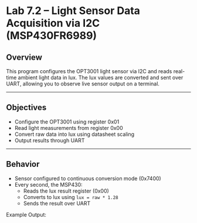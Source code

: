 # Lab 7.2 – Light Sensor Data Acquisition via I2C (MSP430FR6989)

## Overview
This program configures the OPT3001 light sensor via I2C and reads real-time ambient light data in lux. The lux values are converted and sent over UART, allowing you to observe live sensor output on a terminal.

---

## Objectives
- Configure the OPT3001 using register 0x01
- Read light measurements from register 0x00
- Convert raw data into lux using datasheet scaling
- Output results through UART

---

## Behavior
- Sensor configured to continuous conversion mode (0x7400)
- Every second, the MSP430:
  - Reads the lux result register (0x00)
  - Converts to lux using `lux = raw * 1.28`
  - Sends the result over UART

Example Output:

